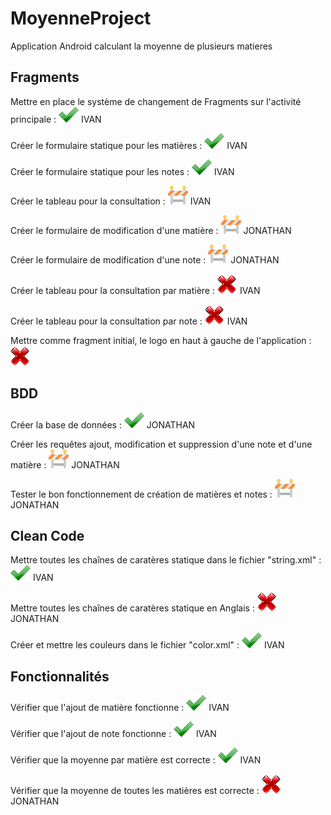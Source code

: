 # MoyenneProject
Application Android calculant la moyenne de plusieurs matieres


## Fragments

Mettre en place le système de changement de Fragments sur l'activité principale : ![alt text][logook]  IVAN

Créer le formulaire statique pour les matières : ![alt text][logook]  IVAN

Créer le formulaire statique pour les notes : ![alt text][logook]  IVAN

Créer le tableau pour la consultation : ![alt text][logokook]  IVAN

Créer le formulaire de modification d'une matière : ![alt text][logokook]  JONATHAN

Créer le formulaire de modification d'une note : ![alt text][logokook]  JONATHAN

Créer le tableau pour la consultation par matière : ![alt text][logoko]  IVAN

Créer le tableau pour la consultation par note : ![alt text][logoko]  IVAN

Mettre comme fragment initial, le logo en haut à gauche de l'application : ![alt text][logoko]

## BDD

Créer la base de données : ![alt text][logook]  JONATHAN

Créer les requêtes ajout, modification et suppression d'une note et d'une matière : ![alt text][logokook]  JONATHAN

Tester le bon fonctionnement de création de matières et notes : ![alt text][logokook]   JONATHAN

## Clean Code

Mettre toutes les chaînes de caratères statique dans le fichier "string.xml" : ![alt text][logook] IVAN

Mettre toutes les chaînes de caratères statique en Anglais : ![alt text][logoko] JONATHAN

Créer et mettre les couleurs dans le fichier "color.xml" : ![alt text][logook] IVAN

## Fonctionnalités

Vérifier que l'ajout de matière fonctionne : ![alt text][logook]  IVAN

Vérifier que l'ajout de note fonctionne : ![alt text][logook]  IVAN

Vérifier que la moyenne par matière est correcte : ![alt text][logook]  IVAN

Vérifier que la moyenne de toutes les matières est correcte : ![alt text][logoko]   JONATHAN


[logoko]:https://github.com/izyj/MoyenneProject/blob/master/doc/ko.png "KO"
[logook]:https://github.com/izyj/MoyenneProject/blob/master/doc/ok.png "OK"
[logokook]:https://github.com/izyj/MoyenneProject/blob/master/doc/okko.png "EN CONSTRUCTION"
